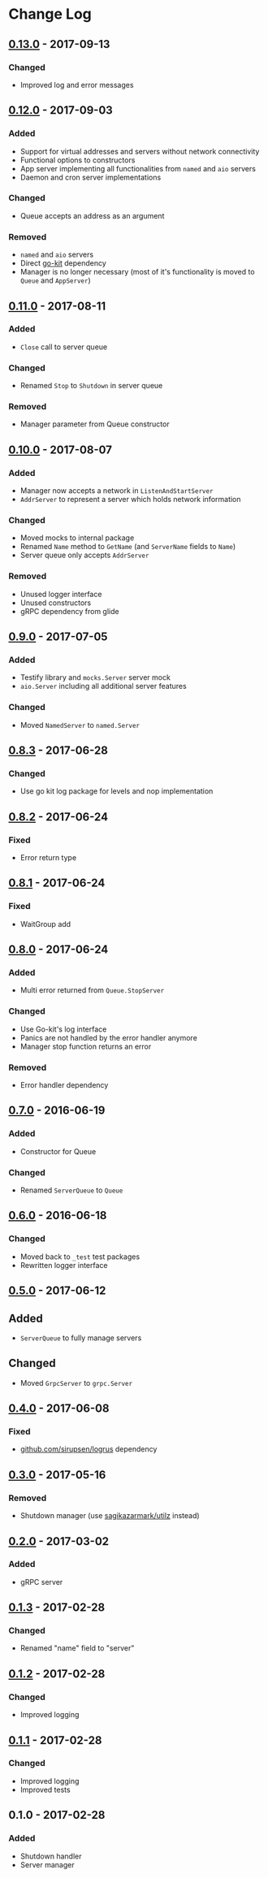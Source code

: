 # Change Log


## [0.13.0] - 2017-09-13

### Changed

- Improved log and error messages


## [0.12.0] - 2017-09-03

### Added

- Support for virtual addresses and servers without network connectivity
- Functional options to constructors
- App server implementing all functionalities from `named` and `aio` servers
- Daemon and cron server implementations

### Changed

- Queue accepts an address as an argument

### Removed

- `named` and `aio` servers
- Direct [go-kit](https://github.com/go-kit/kit) dependency
- Manager is no longer necessary (most of it's functionality is moved to `Queue` and `AppServer`)


## [0.11.0] - 2017-08-11

### Added

- `Close` call to server queue

### Changed

- Renamed `Stop` to `Shutdown` in server queue

### Removed

- Manager parameter from Queue constructor


## [0.10.0] - 2017-08-07

### Added

- Manager now accepts a network in `ListenAndStartServer`
- `AddrServer` to represent a server which holds network information

### Changed

- Moved mocks to internal package
- Renamed `Name` method to `GetName` (and `ServerName` fields to `Name`)
- Server queue only accepts `AddrServer`


### Removed

- Unused logger interface
- Unused constructors
- gRPC dependency from glide


## [0.9.0] - 2017-07-05

### Added

- Testify library and `mocks.Server` server mock
- `aio.Server` including all additional server features

### Changed

- Moved `NamedServer` to `named.Server`


## [0.8.3] - 2017-06-28

### Changed

- Use go kit log package for levels and nop implementation


## [0.8.2] - 2017-06-24

### Fixed

- Error return type


## [0.8.1] - 2017-06-24

### Fixed

- WaitGroup add


## [0.8.0] - 2017-06-24

### Added

- Multi error returned from `Queue.StopServer`

### Changed

- Use Go-kit's log interface
- Panics are not handled by the error handler anymore
- Manager stop function returns an error

### Removed

- Error handler dependency


## [0.7.0] - 2016-06-19

### Added

- Constructor for Queue

### Changed

- Renamed `ServerQueue` to `Queue`


## [0.6.0] - 2016-06-18

### Changed

- Moved back to `_test` test packages
- Rewritten logger interface


## [0.5.0] - 2017-06-12

## Added

- `ServerQueue` to fully manage servers

## Changed

- Moved `GrpcServer` to `grpc.Server`


## [0.4.0] - 2017-06-08

### Fixed

- [github.com/sirupsen/logrus](https://github.com/sirupsen/logrus) dependency


## [0.3.0] - 2017-05-16

### Removed

- Shutdown manager (use [sagikazarmark/utilz](https://github.com/sagikazarmark/utilz) instead)


## [0.2.0] - 2017-03-02

### Added

- gRPC server


## [0.1.3] - 2017-02-28

### Changed

- Renamed "name" field to "server"


## [0.1.2] - 2017-02-28

### Changed

- Improved logging


## [0.1.1] - 2017-02-28

### Changed

- Improved logging
- Improved tests


## 0.1.0 - 2017-02-28

### Added

- Shutdown handler
- Server manager


[Unreleased]: https://github.com/goph/serverz/compare/v0.13.0...HEAD
[0.13.0]: https://github.com/goph/serverz/compare/v0.12.0...v0.13.0
[0.12.0]: https://github.com/goph/serverz/compare/v0.11.0...v0.12.0
[0.11.0]: https://github.com/goph/serverz/compare/v0.10.0...v0.11.0
[0.10.0]:https://github.com/goph/serverz/compare/v0.9.0...v0.10.0
[0.9.0]: https://github.com/goph/serverz/compare/v0.8.3...v0.9.0
[0.8.3]: https://github.com/goph/serverz/compare/v0.8.2...v0.8.3
[0.8.2]: https://github.com/goph/serverz/compare/v0.8.1...v0.8.2
[0.8.1]: https://github.com/goph/serverz/compare/v0.8.0...v0.8.1
[0.8.0]: https://github.com/goph/serverz/compare/v0.7.0...v0.8.0
[0.7.0]: https://github.com/goph/serverz/compare/v0.6.0...v0.7.0
[0.6.0]: https://github.com/goph/serverz/compare/v0.5.0...v0.6.0
[0.5.0]: https://github.com/goph/serverz/compare/v0.4.0...v0.5.0
[0.4.0]: https://github.com/goph/serverz/compare/v0.3.0...v0.4.0
[0.3.0]: https://github.com/goph/serverz/compare/v0.2.0...v0.3.0
[0.2.0]: https://github.com/goph/serverz/compare/v0.1.3...v0.2.0
[0.1.3]: https://github.com/goph/serverz/compare/v0.1.2...v0.1.3
[0.1.2]: https://github.com/goph/serverz/compare/v0.1.1...v0.1.2
[0.1.1]: https://github.com/goph/serverz/compare/v0.1.0...v0.1.1
